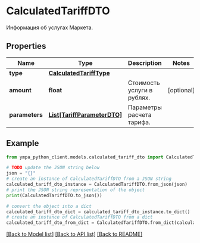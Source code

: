 # CalculatedTariffDTO

Информация об услугах Маркета.

## Properties

Name | Type | Description | Notes
------------ | ------------- | ------------- | -------------
**type** | [**CalculatedTariffType**](CalculatedTariffType.md) |  | 
**amount** | **float** | Стоимость услуги в рублях. | [optional] 
**parameters** | [**List[TariffParameterDTO]**](TariffParameterDTO.md) | Параметры расчета тарифа. | 

## Example

```python
from ympa_python_client.models.calculated_tariff_dto import CalculatedTariffDTO

# TODO update the JSON string below
json = "{}"
# create an instance of CalculatedTariffDTO from a JSON string
calculated_tariff_dto_instance = CalculatedTariffDTO.from_json(json)
# print the JSON string representation of the object
print(CalculatedTariffDTO.to_json())

# convert the object into a dict
calculated_tariff_dto_dict = calculated_tariff_dto_instance.to_dict()
# create an instance of CalculatedTariffDTO from a dict
calculated_tariff_dto_from_dict = CalculatedTariffDTO.from_dict(calculated_tariff_dto_dict)
```
[[Back to Model list]](../README.md#documentation-for-models) [[Back to API list]](../README.md#documentation-for-api-endpoints) [[Back to README]](../README.md)


